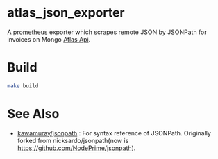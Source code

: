 atlas_json_exporter
========================

A [prometheus](https://prometheus.io/) exporter which scrapes remote JSON by JSONPath for invoices on Mongo [Atlas Api](https://docs.mongodb.com/).

# Build

```sh
make build
```

# See Also
- [kawamuray/jsonpath](https://github.com/kawamuray/jsonpath#path-syntax) : For syntax reference of JSONPath.
  Originally forked from nicksardo/jsonpath(now is https://github.com/NodePrime/jsonpath).
